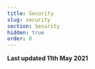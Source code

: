 ```yaml
---
title: Security
slug: security
section: Security
hidden: true
order: 8
---
```


**Last updated 11th May 2021**

